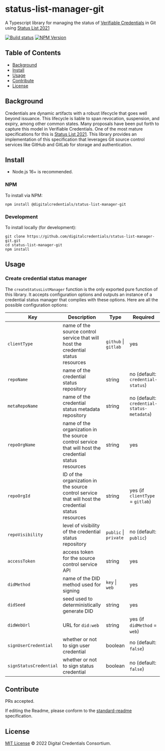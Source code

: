 # status-list-manager-git

A Typescript library for managing the status of [Verifiable Credentials](https://www.w3.org/TR/vc-data-model) in Git using [Status List 2021](https://w3c-ccg.github.io/vc-status-list-2021)

[![Build status](https://img.shields.io/github/actions/workflow/status/digitalcredentials/status-list-manager-git/main.yml?branch=main)](https://github.com/digitalcredentials/status-list-manager-git/actions?query=workflow%3A%22Node.js+CI%22)
[![NPM Version](https://img.shields.io/npm/v/@digitalcredentials/status-list-manager-git.svg)](https://npm.im/@digitalcredentials/status-list-manager-git)

## Table of Contents

- [Background](#background)
- [Install](#install)
- [Usage](#usage)
- [Contribute](#contribute)
- [License](#license)

## Background

Credentials are dynamic artifacts with a robust lifecycle that goes well beyond issuance. This lifecycle is liable to span revocation, suspension, and expiry, among other common states. Many proposals have been put forth to capture this model in Verifiable Credentials. One of the most mature specifications for this is [Status List 2021](https://w3c-ccg.github.io/vc-status-list-2021). This library provides an implementation of this specification that leverages Git source control services like GitHub and GitLab for storage and authentication.

## Install

- Node.js 16+ is recommended.

### NPM

To install via NPM:

```
npm install @digitalcredentials/status-list-manager-git
```

### Development

To install locally (for development):

```
git clone https://github.com/digitalcredentials/status-list-manager-git.git
cd status-list-manager-git
npm install
```

## Usage

### Create credential status manager

The `createStatusListManager` function is the only exported pure function of this library. It accepts configuration options and outputs an instance of a credential status manager that complies with these options. Here are all the possible configuration options:

| Key | Description | Type | Required |
| --- | --- | --- | --- |
| `clientType` | name of the source control service that will host the credential status resources | `github` \| `gitlab` | yes |
| `repoName` | name of the credential status repository | string | no (default: `credential-status`) |
| `metaRepoName` | name of the credential status metadata repository | string | no (default: `credential-status-metadata`) |
| `repoOrgName` | name of the organization in the source control service that will host the credential status resources | string | yes |
| `repoOrgId` | ID of the organization in the source control service that will host the credential status resources | string | yes (if `clientType` = `gitlab`) |
| `repoVisibility` | level of visibility of the credential status repository | `public` \| `private` | no (default: `public`) |
| `accessToken` | access token for the source control service API | string | yes |
| `didMethod` | name of the DID method used for signing | `key` \| `web` | yes |
| `didSeed` | seed used to deterministically generate DID | string | yes |
| `didWebUrl` | URL for `did:web` | string | yes (if `didMethod` = `web`) |
| `signUserCredential` | whether or not to sign user credential | boolean | no (default: `false`) |
| `signStatusCredential` | whether or not to sign status credential | boolean | no (default: `false`) |

## Contribute

PRs accepted.

If editing the Readme, please conform to the
[standard-readme](https://github.com/RichardLitt/standard-readme) specification.

## License

[MIT License](LICENSE.md) © 2022 Digital Credentials Consortium.
